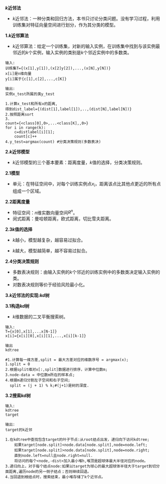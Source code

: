 **$k$近邻法**

+ $k$近邻法：一种分类和回归方法，本书只讨论分类问题。没有学习过程，利用训练集对特征向量空间进行划分，作为其分类的模型。

**1.$k$近邻算法**

+ $k$近邻算法：给定一个训练集，对新的输入实例，在训练集中找到与该实例最邻近的$k$个实例，输入实例的类别是$k$个邻近实例中的多数类。

```pseudocode
输入:
训练集T={(x[1],y[1]),(x[2]y[2]),...,(x[N],y[N])}
x[i]是n维向量
y[i]属于{c[1],c[2],...,c[K]}

输出:
实例x_test所属的类y_test

1.计算x_test和所有x的距离,
得到dist_label={(dist[1],label[1]),..,(dist[N],label[N])}
2.按照距离sort
3.
count={<class[0],0>,...<class[K],,0>}
for i in range(k):
	c=distlabel[i][1];
	count[c]++
4.y_test=argmax(count) #分类决策规则(多数表决)
```

**2.$k$近邻模型**

+ $k$近邻模型的三个基本要素：距离度量，$k$值的选择，分类决策规则。

**2.1模型**

+ 单元：在特征空间中，对每个训练实例点$x_i$，距离该点比其他点更近的所有点组成一个区域。

**2.2距离度量**

+ 特征空间：$n$维实数向量空间$R^{n}$。
+ 闵式距离：曼哈顿距离，欧式距离，切比雪夫距离。

**2.3$k$值的选择**

+ $k$越小，模型越复杂，越容易过拟合。

+ $k$越大，模型越简单，越不容易过拟合。

**2.4分类决策规则**

+ 多数表决规则：由输入实例的$k$个邻近的训练实例中的多数类决定输入实例的类。
+ 对数表决规则等价于经验风险最小化。

**3.$k$近邻法的实现:$kd$树**

**3.1构造$kd$树**

+ $k$维数据的二叉平衡搜索树。

```pseudocode
输入:
T={x[0],x[1],...x[N-1]}
x[i]={x[i][0],x[i][1],...,x[i][k-1]}

输出
kdtree

#1.计算每一维方差,split = 最大方差对应的维数序号 = argmax(x);
1.split = 0
2.根据split维对x[:,split]数据进行排序，计算中位数m;
3.node-data = 中位数m所在的样本点;
4.根据m递归分割左子空间和右子空间;
  split = (j + 1) % k;#(j+1)是树的深度.
```

**3.2搜索$kd$树**

```pseudocode
输入:
kdtree
target

输出:
target的k近邻

1.在kdtree中查找包含target的叶子节点:从root结点出发，递归向下访问kdtree;
	如果target[node.split]<node.data[node.split],node=node.left;
	如果target[node.split]>node.data[node.split],node=node.right;
	直到node.left=null且node.right=null.
	将访问的每个<node,-dist>加入最小堆h,堆顶是超球体最大半径对应的node。
3.递归向上，对于每个结点node:如果以target为球心的最大超球体半径大于target到切分面距离,遍历node的另一侧子结点；否则继续回退。
4.当回退到根结点时，搜索结束，最小堆存储了k个近邻点。
```

